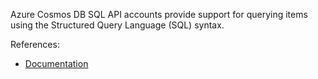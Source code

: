 Azure Cosmos DB SQL API accounts provide support for querying items using the Structured Query Language (SQL) syntax.

References:

- [Documentation](https://learn.microsoft.com/en-us/azure/cosmos-db/sql/)  